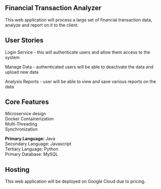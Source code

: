Financial Transaction Analyzer
-----------------------------

This web application will process a large set of financial transaction data, analyze and report on it to the client.

User Stories
------------

Login Service - this will authenticate users and allow them access to the system  

Manage Data - authenticated users will be able to deactivate the data and upload new data  

Analysis Reports - user will be able to view and save various reports on the data  

Core Features
-------------
Microservice design  
Docker Containerization  
Multi-Threading  
Synchronization  
  
<b>Primary Language:</b> Java  
Secondary Language: Javascript  
Tertiary Language: Python  
Primary Database: MySQL  
  
Hosting  
-------  

This web application will be deployed on Google Cloud due to pricing.